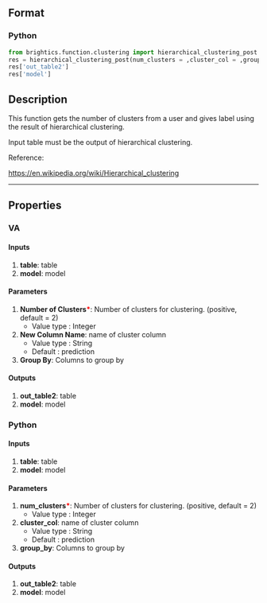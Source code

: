 ## Format
### Python
```python
from brightics.function.clustering import hierarchical_clustering_post
res = hierarchical_clustering_post(num_clusters = ,cluster_col = ,group_by = )
res['out_table2']
res['model']
```

## Description
This function gets the number of clusters from a user and gives label using the result of hierarchical clustering.

Input table must be the output of hierarchical clustering.

Reference:

https://en.wikipedia.org/wiki/Hierarchical_clustering

---

## Properties
### VA
#### Inputs
1. **table**: table
2. **model**: model

#### Parameters
1. **Number of Clusters**<b style="color:red">*</b>: Number of clusters for clustering. (positive, default = 2)
   - Value type : Integer
2. **New Column Name**: name of cluster column
   - Value type : String
   - Default : prediction
3. **Group By**: Columns to group by

#### Outputs
1. **out_table2**: table
2. **model**: model

### Python
#### Inputs
1. **table**: table
2. **model**: model

#### Parameters
1. **num_clusters**<b style="color:red">*</b>: Number of clusters for clustering. (positive, default = 2)
   - Value type : Integer
2. **cluster_col**: name of cluster column
   - Value type : String
   - Default : prediction
3. **group_by**: Columns to group by

#### Outputs
1. **out_table2**: table
2. **model**: model

